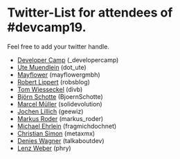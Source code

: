 # Twitter-List for attendees of #devcamp19.

Feel free to add your twitter handle.

* [Developer Camp](https://twitter.com/_developercamp) (_developercamp)
* [Ute Muendlein](https://twitter.com/dot_ute) (dot_ute)
* [Mayflower](https://twitter.com/mayflowergmbh) (mayflowergmbh)
* [Robert Lippert](https://twitter.com/robsblog) (robsblog)
* [Tom Wiesseckel](https://twitter.com/divb) (divb)
* [Björn Schotte](https://twitter.com/BjoernSchotte) (BjoernSchotte)
* [Marcel Müller](https://twitter.com/solidevolution) (solidevolution)
* [Jochen Lillich](https://twitter.com/geewiz) (geewiz)
* [Markus Roder](https://twitter.com/markus_roder) (markus_roder)
* [Michael Ehrlein](https://twitter.com/fragmichdochnet) (fragmichdochnet)
* [Christian Simon](https://twitter.com/metaxmx) (metaxmx)
* [Denies Wagner](https://twitter.com/talkaboutdev) (talkaboutdev)
* [Lenz Weber](https://twitter.com/phry) (phry)

